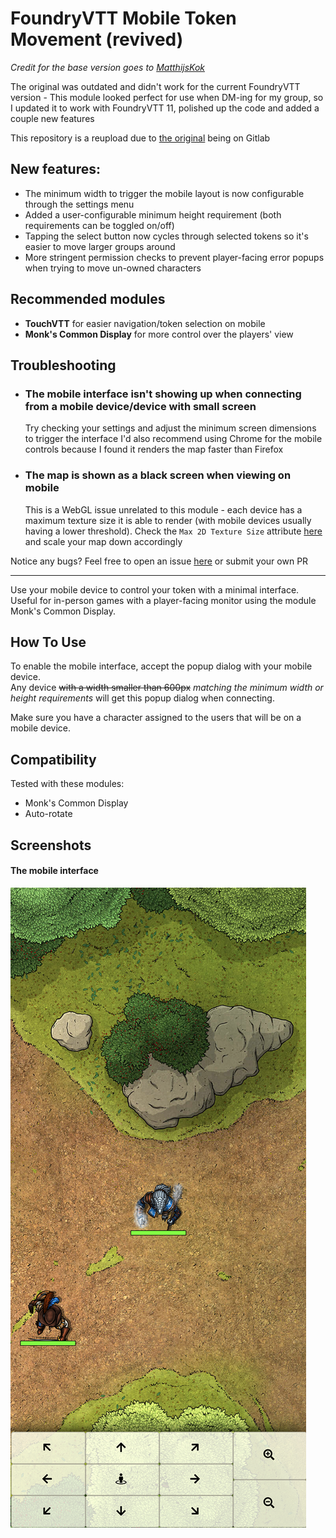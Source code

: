 # FoundryVTT Mobile Token Movement (revived)

_Credit for the base version goes to [MatthijsKok](https://gitlab.com/MatthijsKok)_

The original was outdated and didn't work for the current FoundryVTT version - This module looked perfect for use 
when DM-ing for my group, so I updated it to work with FoundryVTT 11, polished up the code and added a couple new features

This repository is a reupload due to [the original](https://gitlab.com/MatthijsKok/mobile-token-movement) being on Gitlab

## New features:
- The minimum width to trigger the mobile layout is now configurable through the settings menu
- Added a user-configurable minimum height requirement (both requirements can be toggled on/off)
- Tapping the select button now cycles through selected tokens so it's easier to move larger groups around
- More stringent permission checks to prevent player-facing error popups when trying to move un-owned characters

## Recommended modules
- **TouchVTT** for easier navigation/token selection on mobile
- **Monk's Common Display** for more control over the players' view


## Troubleshooting

- ### The mobile interface isn't showing up when connecting from a mobile device/device with small screen
  Try checking your settings and adjust the minimum screen dimensions to trigger the interface
  I'd also recommend using Chrome for the mobile controls because I found it renders the map faster than Firefox
- ### The map is shown as a black screen when viewing on mobile
  This is a WebGL issue unrelated to this module - each device has a maximum texture size it is able to render (with mobile devices usually having a lower threshold). 
  Check the `Max 2D Texture Size` attribute [here](https://alteredqualia.com/tmp/webgl-maxparams-test/) and scale your map down accordingly


Notice any bugs? Feel free to open an issue [here](https://github.com/NicolasAssouline/mobile-token-movement/issues/new/choose) or submit your own PR

---

Use your mobile device to control your token with a minimal interface.  
Useful for in-person games with a player-facing monitor using the module Monk's Common Display.  

## How To Use
To enable the mobile interface, accept the popup dialog with your mobile device.  
Any device ~~with a width smaller than 600px~~ _matching the minimum width or height requirements_ will get this popup dialog when connecting.

Make sure you have a character assigned to the users that will be on a mobile device.

## Compatibility
Tested with these modules:
- Monk's Common Display
- Auto-rotate

## Screenshots
#### The mobile interface
![mobile UI screenshot](assets/screenshot1.png)
